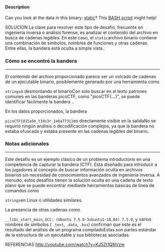 #### Description

Can you look at the data in this binary: [static](https://mercury.picoctf.net/static/bc72945175d643626d6ea9a689672dbd/static)? This [BASH script](https://mercury.picoctf.net/static/bc72945175d643626d6ea9a689672dbd/ltdis.sh) might help!

SOLUCION
La clave para resolver este tipo de desafío, frecuente en ingeniería inversa o análisis forense, es analizar el contenido del archivo en busca de cadenas legibles. En este caso, el `static`archivo binario contiene una combinación de símbolos, nombres de funciones y otras cadenas. Entre ellas, la bandera está oculta a simple vista..

### Cómo se encontró la bandera

---

El contenido del archivo proporcionado parece ser un volcado de cadenas de un ejecutable binario, posiblemente generado por una herramienta como

`strings`o desmontando el binarioCon solo buscar en el texto patrones comunes en las banderas picoCTF, como "picoCTF{...}", se puede identificar fácilmente la bandera ..

En los datos proporcionados, la bandera

`picoCTF{d15a5m_t34s3r_1e6a7731}`es directamente visible en la salidaNo se requirió ningún análisis o decodificación complejos, ya que la bandera no estaba ofuscada y estaba presente en las cadenas legibles del binario.

### Notas adicionales

---

Este desafío es un ejemplo clásico de un problema introductorio en una competencia de capturar la bandera (CTF). Está diseñado para introducir a los jugadores al concepto de buscar información oculta en archivos binarios sin necesidad de conocimientos avanzados de ingeniería inversa. A menudo, estos desafíos tienen la solución oculta en una cadena de texto plano que se puede encontrar mediante herramientas básicas de línea de comandos como

`strings`en Linux o utilidades similares.

La presencia de otras cadenas como

`__libc_start_main`, `GCC: (Ubuntu 7.5.0-3ubuntu1~18.04) 7.5.0`, y varios nombres de símbolos ( `.text`, `.data`, `.bss`) confirman que este es el resultado del análisis de un programa compiladoEstas son partes estándar de la estructura de un ejecutable y sus bibliotecas asociadas.



REFERENCIAS
http://youtube.com/watch?v=KJ5Zt1QNVzw